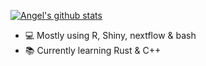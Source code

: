 
[![Angel's github stats](https://github-readme-stats.vercel.app/api?username=angelovangel&show_icons=true)](https://github.com/anuraghazra/github-readme-stats)

- 💻 Mostly using R, Shiny, nextflow & bash
- 📚 Currently learning Rust & C++
<!--
**angelovangel/angelovangel** is a ✨ _special_ ✨ repository because its `README.md` (this file) appears on your GitHub profile.

Here are some ideas to get you started:

- 🔭 I’m currently working on ...
- 🌱 I’m currently learning ...
- 👯 I’m looking to collaborate on ...
- 🤔 I’m looking for help with ...
- 💬 Ask me about ...
- 📫 How to reach me: ...
- 😄 Pronouns: ...
- ⚡ Fun fact: ...
-->
